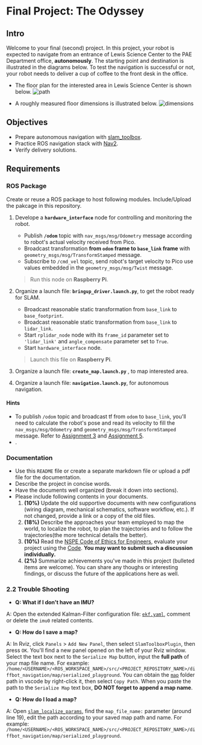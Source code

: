 # Final Project: The Odyssey

## Intro
Welcome to your final (second) project. 
In this project, your robot is expected to navigate from an entrance of Lewis Science Center to the PAE Department office, **autonomously**. 
The starting point and destination is illustrated in the diagrams below.
To test the navigation is successful or not, your robot needs to deliver a cup of coffee to the front desk in the office. 

- The floor plan for the interested area in Lewis Science Center is shown below.
![path](figures/lsc_nav_floorplan.png)

- A roughly measured floor dimensions is illustrated below.
![dimensions](figures/lsc_nav_dimensions.png)

## Objectives
- Prepare autonomous navigation with [slam_toolbox](https://github.com/SteveMacenski/slam_toolbox).
- Practice ROS navigation stack with [Nav2](https://docs.nav2.org/).
- Verify delivery solutions.

## Requirements
### ROS Package

Create or reuse a ROS package to host following modules. 
Include/Upload the pakcage in this repository.

1. Develope a **`hardware_interface`** node for controlling and monitoring the robot. 
    - Publish **`/odom`** topic with `nav_msgs/msg/Odometry` message according to robot's actual velocity received from Pico.
    - Broadcast transformation **from `odom` frame to `base_link` frame** with `geometry_msgs/msg/TransformStamped` message.
    - Subscribe to `/cmd_vel` topic, send robot's target velocity to Pico use values embedded in the `geometry_msgs/msg/Twist` message.   
    > Run this node on **Raspberry Pi**.
2. Organize a launch file: **`bringup_driver.launch.py`**, to get the robot ready for SLAM.
    - Broadcast reasonable static transformation from `base_link` to `base_footprint`.
    - Broadcast reasonable static transformation from `base_link` to `lidar_link`.
    - Start `rplidar_node` node with its `frame_id` parameter set to `'lidar_link'` and `angle_compensate` parameter set to `True`.
    - Start `hardware_interface` node.
    > Launch this file on **Raspberry Pi**.
3. Organize a launch file: **`create_map.launch.py`** , to map interested area.
   
4. Organize a launch file: **`navigation.launch.py`**, for autonomous navigation.

#### Hints
- To publish `/odom` topic and broadcast tf from `odom` to `base_link`, you'll need to calculate the robot's pose and read its velocity to fill the `nav_msgs/msg/Odometry` and `geometry_msgs/msg/TransformStamped` message.
  Refer to [Assignment 3](https://classroom.github.com/a/R9LNWs9-) and [Assignment 5](https://classroom.github.com/a/cGOzC79L).
- .
### Documentation
- Use this `README` file or create a separate markdown file or upload a pdf file for the documentation.
- Describe the project in concise words. 
- Have the documents well organized (break it down into sections). 
- Please include following contents in your documents.
    1. **(10%)** Update the old supportive documents with new configurations (wiring diagram, mechanical schematics, software workflow, etc.). If not changed, provide a link or a copy of the old files.
    2. **(18%)** Describe the approaches your team employed to map the world, to localize the robot, to plan the trajectories and to follow the trajectories(the more technical details the better).
    3. **(10%)** Read the [NSPE Code of Ethics for Engineers](https://www.nspe.org/resources/ethics/code-ethics), evaluate your project using the [Code](https://www.nspe.org/resources/ethics/code-ethics). **You may want to submit such a discussion individually.** 
    5. **(2%)** Summarize achievements you've made in this project (bulleted items are welcome). You can share any thoughs or interesting findings, or discuss the future of the applications here as well.



### 2.2 Trouble Shooting
- **Q: What if I don't have an IMU?**

A: Open the extended Kalman-Filter configuration file: [`ekf.yaml`](diffbot_navigation/config/ekf.yaml), comment or delete the `imu0` related contents.
- **Q: How do I save a map?**

A: In Rviz, click `Panels` > `Add New Panel`, then select `SlamToolboxPlugin`, then press `OK`. You'll find a new panel opened on the left of your Rviz window. Select the text box next to the `Serialize Map` button, input the **full path** of your map file name. For example: `/home/<USERNAME>/<ROS_WORKSPACE_NAME>/src/<PROJECT_REPOSITORY_NAME>/diffbot_navigation/map/serialized_playground`. You can obtain the [`map`](diffbot_navigation/map/) folder path in vscode by right-click it, then select `Copy Path`. When you paste the path to the `Serialize Map` text box, **DO NOT forget to append a map name**. 
- **Q: How do I load a map?**

A: Open [`slam_localize_params`](diffbot_navigation/config/slam_localize_params.yaml), find the `map_file_name:` parameter (around line 19), edit the path according to your saved map path and name. For example: `/home/<USERNAME>/<ROS_WORKSPACE_NAME>/src/<PROJECT_REPOSITORY_NAME>/diffbot_navigation/map/serialized_playground`.


